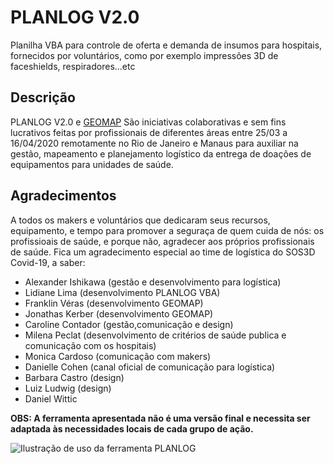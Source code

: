 # PLANLOG V2.0
Planilha VBA para controle de oferta e demanda de insumos para hospitais, fornecidos por voluntários, como por exemplo impressões 3D de faceshields, respiradores...etc

## Descrição
PLANLOG V2.0 e [GEOMAP](https://github.com/franklinveras/GEOMAP) São iniciativas colaborativas e sem fins lucrativos feitas por profissionais de diferentes áreas entre 25/03 a 16/04/2020 remotamente no Rio de Janeiro e Manaus para auxiliar na gestão, mapeamento e planejamento logístico da entrega de doações de equipamentos para unidades de saúde.

## Agradecimentos
A todos os makers e voluntários que dedicaram seus recursos, equipamento, e tempo para promover a seguraça de quem cuida de nós: os profissioais de saúde, e porque não, agradecer aos próprios profissionais de saúde. Fica um agradecimento especial ao time de logística do SOS3D Covid-19, a saber:

* Alexander Ishikawa (gestão e desenvolvimento para logística)
* Lidiane Lima (desenvolvimento PLANLOG VBA)
* Franklin Véras (desenvolvimento GEOMAP)
* Jonathas Kerber (desenvolvimento GEOMAP)
* Caroline Contador (gestão,comunicação e design)
* Milena Peclat (desenvolvimento de critérios de saúde publica e comunicação com os hospitais)
* Monica Cardoso (comunicação com makers)
* Danielle Cohen (canal oficial de comunicação para logística)
* Barbara Castro (design)
* Luiz Ludwig (design)
* Daniel Wittic

**OBS: A ferramenta apresentada não é uma versão final e necessita ser adaptada às necessidades locais de cada grupo de ação.**

![Ilustração de uso da ferramenta PLANLOG](/planlog.PNG)
